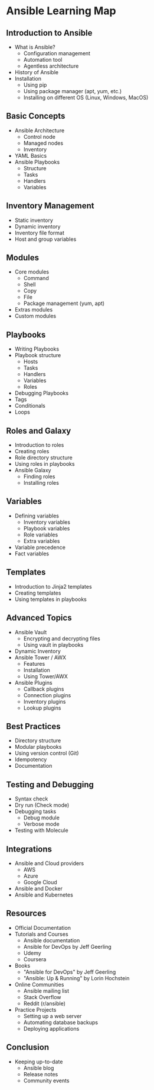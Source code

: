 # Ansible Learning Map

## Introduction to Ansible
- What is Ansible?
  - Configuration management
  - Automation tool
  - Agentless architecture
- History of Ansible
- Installation
  - Using pip
  - Using package manager (apt, yum, etc.)
  - Installing on different OS (Linux, Windows, MacOS)

## Basic Concepts
- Ansible Architecture
  - Control node
  - Managed nodes
  - Inventory
- YAML Basics
- Ansible Playbooks
  - Structure
  - Tasks
  - Handlers
  - Variables

## Inventory Management
- Static inventory
- Dynamic inventory
- Inventory file format
- Host and group variables

## Modules
- Core modules
  - Command
  - Shell
  - Copy
  - File
  - Package management (yum, apt)
- Extras modules
- Custom modules

## Playbooks
- Writing Playbooks
- Playbook structure
  - Hosts
  - Tasks
  - Handlers
  - Variables
  - Roles
- Debugging Playbooks
- Tags
- Conditionals
- Loops

## Roles and Galaxy
- Introduction to roles
- Creating roles
- Role directory structure
- Using roles in playbooks
- Ansible Galaxy
  - Finding roles
  - Installing roles

## Variables
- Defining variables
  - Inventory variables
  - Playbook variables
  - Role variables
  - Extra variables
- Variable precedence
- Fact variables

## Templates
- Introduction to Jinja2 templates
- Creating templates
- Using templates in playbooks

## Advanced Topics
- Ansible Vault
  - Encrypting and decrypting files
  - Using vault in playbooks
- Dynamic Inventory
- Ansible Tower / AWX
  - Features
  - Installation
  - Using Tower/AWX
- Ansible Plugins
  - Callback plugins
  - Connection plugins
  - Inventory plugins
  - Lookup plugins

## Best Practices
- Directory structure
- Modular playbooks
- Using version control (Git)
- Idempotency
- Documentation

## Testing and Debugging
- Syntax check
- Dry run (Check mode)
- Debugging tasks
  - Debug module
  - Verbose mode
- Testing with Molecule

## Integrations
- Ansible and Cloud providers
  - AWS
  - Azure
  - Google Cloud
- Ansible and Docker
- Ansible and Kubernetes

## Resources
- Official Documentation
- Tutorials and Courses
  - Ansible documentation
  - Ansible for DevOps by Jeff Geerling
  - Udemy
  - Coursera
- Books
  - "Ansible for DevOps" by Jeff Geerling
  - "Ansible: Up & Running" by Lorin Hochstein
- Online Communities
  - Ansible mailing list
  - Stack Overflow
  - Reddit (r/ansible)
- Practice Projects
  - Setting up a web server
  - Automating database backups
  - Deploying applications

## Conclusion
- Keeping up-to-date
  - Ansible blog
  - Release notes
  - Community events

